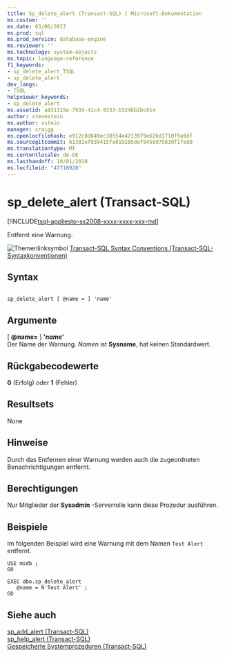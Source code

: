 ```yaml
---
title: Sp_delete_alert (Transact-SQL) | Microsoft-Dokumentation
ms.custom: ''
ms.date: 03/06/2017
ms.prod: sql
ms.prod_service: database-engine
ms.reviewer: ''
ms.technology: system-objects
ms.topic: language-reference
f1_keywords:
- sp_delete_alert_TSQL
- sp_delete_alert
dev_langs:
- TSQL
helpviewer_keywords:
- sp_delete_alert
ms.assetid: a831315e-793d-41c4-8333-b324bb2bc614
author: stevestein
ms.author: sstein
manager: craigg
ms.openlocfilehash: e912c8d849ec30554e4213979e626d1710f9a9df
ms.sourcegitcommit: 61381ef939415fe019285def9450d7583df1fed0
ms.translationtype: MT
ms.contentlocale: de-DE
ms.lasthandoff: 10/01/2018
ms.locfileid: "47718928"
---
```

# <a name="spdeletealert-transact-sql"></a>sp_delete_alert (Transact-SQL)
[!INCLUDE[tsql-appliesto-ss2008-xxxx-xxxx-xxx-md](../../includes/tsql-appliesto-ss2008-xxxx-xxxx-xxx-md.md)]

  Entfernt eine Warnung.  
  
 ![Themenlinksymbol](../../database-engine/configure-windows/media/topic-link.gif "Topic link icon") [Transact-SQL Syntax Conventions (Transact-SQL-Syntaxkonventionen)](../../t-sql/language-elements/transact-sql-syntax-conventions-transact-sql.md)  
  
## <a name="syntax"></a>Syntax  
  
```  
  
sp_delete_alert [ @name = ] 'name'  
```  
  
## <a name="arguments"></a>Argumente  
 [ **@name=** ] **'***name***'**  
 Der Name der Warnung. *Namen* ist **Sysname**, hat keinen Standardwert.  
  
## <a name="return-code-values"></a>Rückgabecodewerte  
 **0** (Erfolg) oder **1** (Fehler)  
  
## <a name="result-sets"></a>Resultsets  
 None  
  
## <a name="remarks"></a>Hinweise  
 Durch das Entfernen einer Warnung werden auch die zugeordneten Benachrichtigungen entfernt.  
  
## <a name="permissions"></a>Berechtigungen  
 Nur Mitglieder der **Sysadmin** -Serverrolle kann diese Prozedur ausführen.  
  
## <a name="examples"></a>Beispiele  
 Im folgenden Beispiel wird eine Warnung mit dem Namen `Test Alert` entfernt.  
  
```  
USE msdb ;  
GO  
  
EXEC dbo.sp_delete_alert  
   @name = N'Test Alert' ;  
GO  
```  
  
## <a name="see-also"></a>Siehe auch  
 [sp_add_alert &#40;Transact-SQL&#41;](../../relational-databases/system-stored-procedures/sp-add-alert-transact-sql.md)   
 [sp_help_alert &#40;Transact-SQL&#41;](../../relational-databases/system-stored-procedures/sp-help-alert-transact-sql.md)   
 [Gespeicherte Systemprozeduren &#40;Transact-SQL&#41;](../../relational-databases/system-stored-procedures/system-stored-procedures-transact-sql.md)  
  
  
